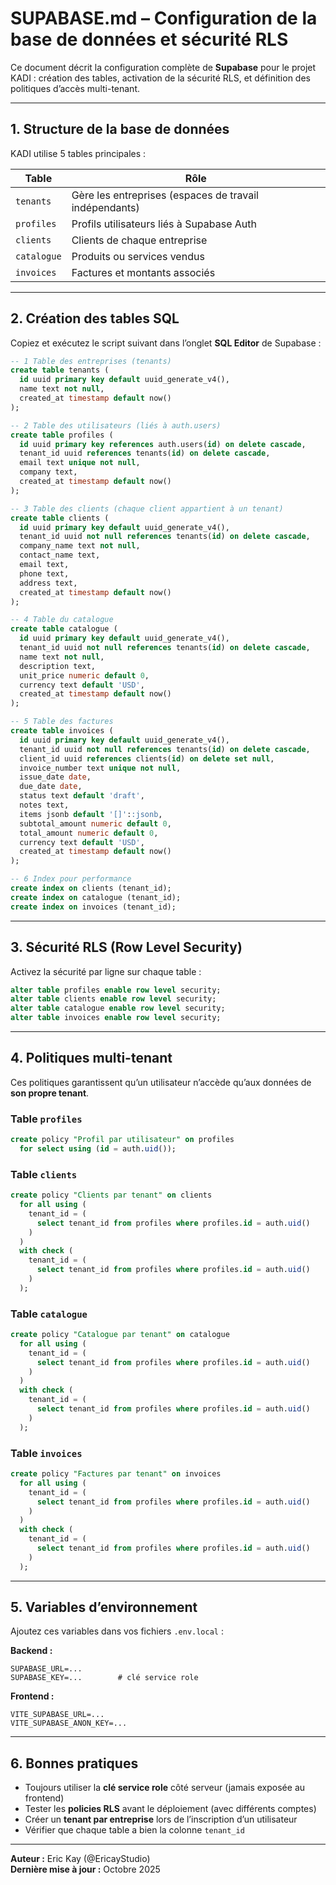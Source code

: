 # SUPABASE.md – Configuration de la base de données et sécurité RLS

Ce document décrit la configuration complète de **Supabase** pour le projet KADI : création des tables, activation de la sécurité RLS, et définition des politiques d’accès multi-tenant.

---

## 1. Structure de la base de données

KADI utilise 5 tables principales :

| Table       | Rôle                                                   |
| ----------- | ------------------------------------------------------ |
| `tenants`   | Gère les entreprises (espaces de travail indépendants) |
| `profiles`  | Profils utilisateurs liés à Supabase Auth              |
| `clients`   | Clients de chaque entreprise                           |
| `catalogue` | Produits ou services vendus                            |
| `invoices`  | Factures et montants associés                          |

---

## 2. Création des tables SQL

Copiez et exécutez le script suivant dans l’onglet **SQL Editor** de Supabase :

```sql
-- 1 Table des entreprises (tenants)
create table tenants (
  id uuid primary key default uuid_generate_v4(),
  name text not null,
  created_at timestamp default now()
);

-- 2 Table des utilisateurs (liés à auth.users)
create table profiles (
  id uuid primary key references auth.users(id) on delete cascade,
  tenant_id uuid references tenants(id) on delete cascade,
  email text unique not null,
  company text,
  created_at timestamp default now()
);

-- 3 Table des clients (chaque client appartient à un tenant)
create table clients (
  id uuid primary key default uuid_generate_v4(),
  tenant_id uuid not null references tenants(id) on delete cascade,
  company_name text not null,
  contact_name text,
  email text,
  phone text,
  address text,
  created_at timestamp default now()
);

-- 4 Table du catalogue
create table catalogue (
  id uuid primary key default uuid_generate_v4(),
  tenant_id uuid not null references tenants(id) on delete cascade,
  name text not null,
  description text,
  unit_price numeric default 0,
  currency text default 'USD',
  created_at timestamp default now()
);

-- 5 Table des factures
create table invoices (
  id uuid primary key default uuid_generate_v4(),
  tenant_id uuid not null references tenants(id) on delete cascade,
  client_id uuid references clients(id) on delete set null,
  invoice_number text unique not null,
  issue_date date,
  due_date date,
  status text default 'draft',
  notes text,
  items jsonb default '[]'::jsonb,
  subtotal_amount numeric default 0,
  total_amount numeric default 0,
  currency text default 'USD',
  created_at timestamp default now()
);

-- 6 Index pour performance
create index on clients (tenant_id);
create index on catalogue (tenant_id);
create index on invoices (tenant_id);
```

---

## 3. Sécurité RLS (Row Level Security)

Activez la sécurité par ligne sur chaque table :

```sql
alter table profiles enable row level security;
alter table clients enable row level security;
alter table catalogue enable row level security;
alter table invoices enable row level security;
```

---

## 4. Politiques multi-tenant

Ces politiques garantissent qu’un utilisateur n’accède qu’aux données de **son propre tenant**.

### Table `profiles`

```sql
create policy "Profil par utilisateur" on profiles
  for select using (id = auth.uid());
```

### Table `clients`

```sql
create policy "Clients par tenant" on clients
  for all using (
    tenant_id = (
      select tenant_id from profiles where profiles.id = auth.uid()
    )
  )
  with check (
    tenant_id = (
      select tenant_id from profiles where profiles.id = auth.uid()
    )
  );
```

### Table `catalogue`

```sql
create policy "Catalogue par tenant" on catalogue
  for all using (
    tenant_id = (
      select tenant_id from profiles where profiles.id = auth.uid()
    )
  )
  with check (
    tenant_id = (
      select tenant_id from profiles where profiles.id = auth.uid()
    )
  );
```

### Table `invoices`

```sql
create policy "Factures par tenant" on invoices
  for all using (
    tenant_id = (
      select tenant_id from profiles where profiles.id = auth.uid()
    )
  )
  with check (
    tenant_id = (
      select tenant_id from profiles where profiles.id = auth.uid()
    )
  );
```

---

## 5. Variables d’environnement

Ajoutez ces variables dans vos fichiers `.env.local` :

**Backend :**

```
SUPABASE_URL=...
SUPABASE_KEY=...        # clé service role
```

**Frontend :**

```
VITE_SUPABASE_URL=...
VITE_SUPABASE_ANON_KEY=...
```

---

## 6. Bonnes pratiques

- Toujours utiliser la **clé service role** côté serveur (jamais exposée au frontend)
- Tester les **policies RLS** avant le déploiement (avec différents comptes)
- Créer un **tenant par entreprise** lors de l’inscription d’un utilisateur
- Vérifier que chaque table a bien la colonne `tenant_id`

---

**Auteur :** Eric Kay (@EricayStudio)  
**Dernière mise à jour :** Octobre 2025
